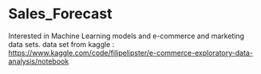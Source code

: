 # Sales_Forecast

Interested in Machine Learning models and e-commerce and marketing data sets.
data set from kaggle : https://www.kaggle.com/code/filipelipster/e-commerce-exploratory-data-analysis/notebook
